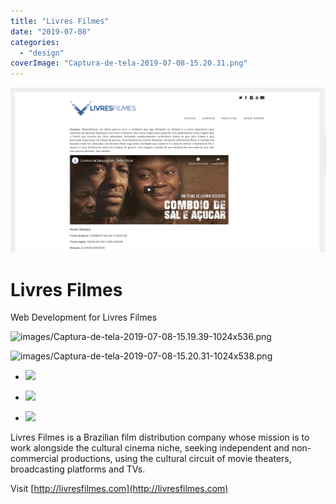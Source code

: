 ```yaml
---
title: "Livres Filmes"
date: "2019-07-08"
categories: 
  - "design"
coverImage: "Captura-de-tela-2019-07-08-15.20.31.png"
---
```

![cinema](images/Captura-de-tela-2019-07-08-15.20.31.png)
# Livres Filmes

Web Development for Livres Filmes

![images/Captura-de-tela-2019-07-08-15.19.39-1024x536.png](images/Captura-de-tela-2019-07-08-15.19.39-1024x536.png)

![images/Captura-de-tela-2019-07-08-15.20.31-1024x538.png](images/Captura-de-tela-2019-07-08-15.20.31-1024x538.png)

- [![](images/Captura-de-tela-2019-07-08-15.20.31-1024x538.png)](https://thisismyart.eratudomato.online/wp-content/uploads/sites/11/2019/07/Captura-de-tela-2019-07-08-15.20.31-1024x538.png)
    
- [![](images/Captura-de-tela-2019-07-08-15.20.59-1024x540.png)](https://thisismyart.eratudomato.online/wp-content/uploads/sites/11/2019/07/Captura-de-tela-2019-07-08-15.20.59-1024x540.png)
    
- [![](images/Captura-de-tela-2019-07-08-15.19.55-1024x539.png)](https://thisismyart.eratudomato.online/wp-content/uploads/sites/11/2019/07/Captura-de-tela-2019-07-08-15.19.55-1024x539.png)
    

Livres Filmes is a Brazilian film distribution company whose mission is to work alongside the cultural cinema niche, seeking independent and non-commercial productions, using the cultural circuit of movie theaters, broadcasting platforms and TVs.

Visit [http://livresfilmes.com](http://livresfilmes.com)

